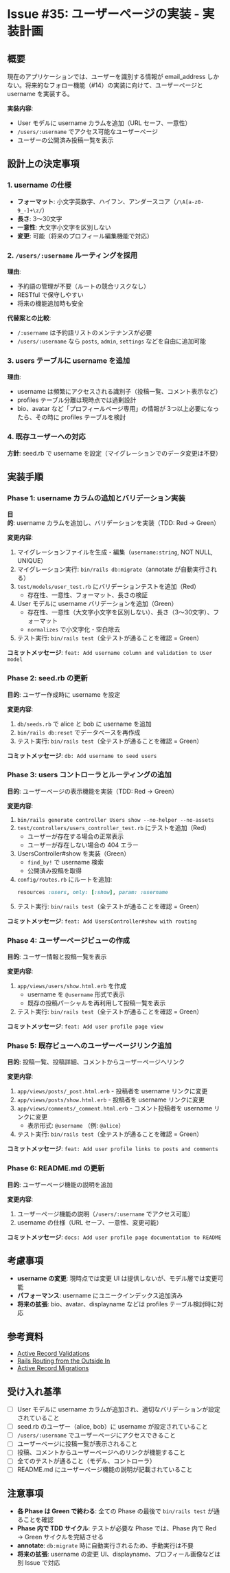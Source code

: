 # Issue #35: ユーザーページの実装 - 実装計画

## 概要

現在のアプリケーションでは、ユーザーを識別する情報が email_address しかない。将来的なフォロー機能（#14）の実装に向けて、ユーザーページと username を実装する。

**実装内容**:
- User モデルに username カラムを追加（URL セーフ、一意性）
- `/users/:username` でアクセス可能なユーザーページ
- ユーザーの公開済み投稿一覧を表示

## 設計上の決定事項

### 1. username の仕様
- **フォーマット**: 小文字英数字、ハイフン、アンダースコア（`/\A[a-z0-9_-]+\z/`）
- **長さ**: 3〜30文字
- **一意性**: 大文字小文字を区別しない
- **変更**: 可能（将来のプロフィール編集機能で対応）

### 2. `/users/:username` ルーティングを採用

**理由**:
- 予約語の管理が不要（ルートの競合リスクなし）
- RESTful で保守しやすい
- 将来の機能追加時も安全

**代替案との比較**:
- `/:username` は予約語リストのメンテナンスが必要
- `/users/:username` なら `posts`, `admin`, `settings` などを自由に追加可能

### 3. users テーブルに username を追加

**理由**:
- username は頻繁にアクセスされる識別子（投稿一覧、コメント表示など）
- profiles テーブル分離は現時点では過剰設計
- bio、avatar など「プロフィールページ専用」の情報が 3つ以上必要になったら、その時に profiles テーブルを検討

### 4. 既存ユーザーへの対応

**方針**: seed.rb で username を設定（マイグレーションでのデータ変更は不要）

## 実装手順

### Phase 1: username カラムの追加とバリデーション実装

**目的**: username カラムを追加し、バリデーションを実装（TDD: Red → Green）

**変更内容**:
1. マイグレーションファイルを生成・編集（`username:string`, NOT NULL, UNIQUE）
2. マイグレーション実行: `bin/rails db:migrate`（annotate が自動実行される）
3. `test/models/user_test.rb` にバリデーションテストを追加（Red）
   - 存在性、一意性、フォーマット、長さの検証
4. User モデルに username バリデーションを追加（Green）
   - 存在性、一意性（大文字小文字を区別しない）、長さ（3〜30文字）、フォーマット
   - `normalizes` で小文字化・空白除去
5. テスト実行: `bin/rails test`（全テストが通ることを確認 = Green）

**コミットメッセージ**: `feat: Add username column and validation to User model`

### Phase 2: seed.rb の更新

**目的**: ユーザー作成時に username を設定

**変更内容**:
1. `db/seeds.rb` で alice と bob に username を追加
2. `bin/rails db:reset` でデータベースを再作成
3. テスト実行: `bin/rails test`（全テストが通ることを確認 = Green）

**コミットメッセージ**: `db: Add username to seed users`

### Phase 3: users コントローラとルーティングの追加

**目的**: ユーザーページの表示機能を実装（TDD: Red → Green）

**変更内容**:
1. `bin/rails generate controller Users show --no-helper --no-assets`
2. `test/controllers/users_controller_test.rb` にテストを追加（Red）
   - ユーザーが存在する場合の正常表示
   - ユーザーが存在しない場合の 404 エラー
3. UsersController#show を実装（Green）
   - `find_by!` で username 検索
   - 公開済み投稿を取得
4. `config/routes.rb` にルートを追加:
   ```ruby
   resources :users, only: [:show], param: :username
   ```
5. テスト実行: `bin/rails test`（全テストが通ることを確認 = Green）

**コミットメッセージ**: `feat: Add UsersController#show with routing`

### Phase 4: ユーザーページビューの作成

**目的**: ユーザー情報と投稿一覧を表示

**変更内容**:
1. `app/views/users/show.html.erb` を作成
   - username を `@username` 形式で表示
   - 既存の投稿パーシャルを再利用して投稿一覧を表示
2. テスト実行: `bin/rails test`（全テストが通ることを確認 = Green）

**コミットメッセージ**: `feat: Add user profile page view`

### Phase 5: 既存ビューへのユーザーページリンク追加

**目的**: 投稿一覧、投稿詳細、コメントからユーザーページへリンク

**変更内容**:
1. `app/views/posts/_post.html.erb` - 投稿者を username リンクに変更
2. `app/views/posts/show.html.erb` - 投稿者を username リンクに変更
3. `app/views/comments/_comment.html.erb` - コメント投稿者を username リンクに変更
   - 表示形式: `@username` （例: `@alice`）
4. テスト実行: `bin/rails test`（全テストが通ることを確認 = Green）

**コミットメッセージ**: `feat: Add user profile links to posts and comments`

### Phase 6: README.md の更新

**目的**: ユーザーページ機能の説明を追加

**変更内容**:
1. ユーザーページ機能の説明（`/users/:username` でアクセス可能）
2. username の仕様（URL セーフ、一意性、変更可能）

**コミットメッセージ**: `docs: Add user profile page documentation to README`

## 考慮事項

- **username の変更**: 現時点では変更 UI は提供しないが、モデル層では変更可能
- **パフォーマンス**: username にユニークインデックス追加済み
- **将来の拡張**: bio、avatar、displayname などは profiles テーブル検討時に対応

## 参考資料

- [Active Record Validations](https://guides.rubyonrails.org/active_record_validations.html)
- [Rails Routing from the Outside In](https://guides.rubyonrails.org/routing.html)
- [Active Record Migrations](https://guides.rubyonrails.org/active_record_migrations.html)

## 受け入れ基準

- [ ] User モデルに username カラムが追加され、適切なバリデーションが設定されていること
- [ ] seed.rb のユーザー（alice, bob）に username が設定されていること
- [ ] `/users/:username` でユーザーページにアクセスできること
- [ ] ユーザーページに投稿一覧が表示されること
- [ ] 投稿、コメントからユーザーページへのリンクが機能すること
- [ ] 全てのテストが通ること（モデル、コントローラ）
- [ ] README.md にユーザーページ機能の説明が記載されていること

## 注意事項

- **各 Phase は Green で終わる**: 全ての Phase の最後で `bin/rails test` が通ることを確認
- **Phase 内で TDD サイクル**: テストが必要な Phase では、Phase 内で Red → Green サイクルを完結させる
- **annotate**: `db:migrate` 時に自動実行されるため、手動実行は不要
- **将来の拡張**: username の変更 UI、displayname、プロフィール画像などは別 Issue で対応
